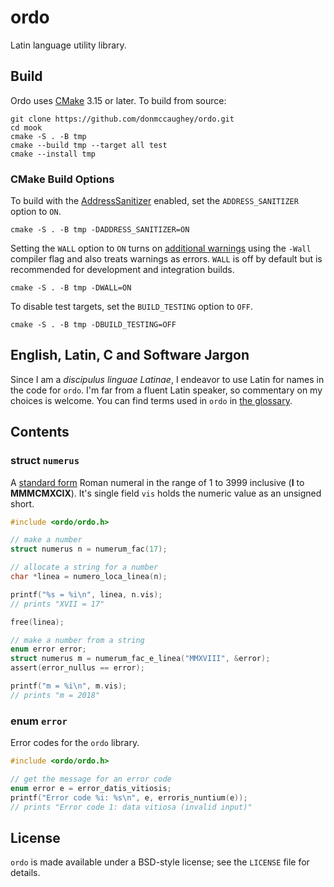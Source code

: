 # ordo

Latin language utility library.


## Build

Ordo uses [CMake][61] 3.15 or later.  To build from source:

    git clone https://github.com/donmccaughey/ordo.git
    cd mook
    cmake -S . -B tmp
    cmake --build tmp --target all test
    cmake --install tmp

### CMake Build Options

To build with the [AddressSanitizer][62] enabled, set the `ADDRESS_SANITIZER`
option to `ON`.

    cmake -S . -B tmp -DADDRESS_SANITIZER=ON

Setting the `WALL` option to `ON` turns on [additional warnings][63] using the
`-Wall` compiler flag and also treats warnings as errors.  `WALL` is off by
default but is recommended for development and integration builds.

    cmake -S . -B tmp -DWALL=ON

To disable test targets, set the `BUILD_TESTING` option to `OFF`.

    cmake -S . -B tmp -DBUILD_TESTING=OFF

[61]: https://cmake.org
[62]: https://clang.llvm.org/docs/LeakSanitizer.html
[63]: https://gcc.gnu.org/onlinedocs/gcc/Warning-Options.html#Warning-Options


## English, Latin, C and Software Jargon

Since I am a _discipulus linguae Latinae_, I endeavor to use Latin for names in
the code for `ordo`.  I'm far from a fluent Latin speaker, so commentary on my
choices is welcome.  You can find terms used in `ordo` in [the glossary][40].

[40]: ./docs/glossarium.md


## Contents

### struct `numerus`

A [standard form](https://en.wikipedia.org/wiki/Roman_numerals#Standard_form) 
Roman numeral in the range of 1 to 3999 inclusive (__I__ to __MMMCMXCIX__).
It's single field `vis` holds the numeric value as an unsigned short.

```c
#include <ordo/ordo.h>

// make a number
struct numerus n = numerum_fac(17);

// allocate a string for a number
char *linea = numero_loca_linea(n);

printf("%s = %i\n", linea, n.vis);  
// prints "XVII = 17"

free(linea);

// make a number from a string
enum error error;
struct numerus m = numerum_fac_e_linea("MMXVIII", &error);
assert(error_nullus == error);

printf("m = %i\n", m.vis);
// prints "m = 2018"
```

### enum `error`

Error codes for the `ordo` library.

```c
#include <ordo/ordo.h>

// get the message for an error code
enum error e = error_datis_vitiosis;
printf("Error code %i: %s\n", e, erroris_nuntium(e));
// prints "Error code 1: data vitiosa (invalid input)"
```


## License

`ordo` is made available under a BSD-style license; see the `LICENSE` file for
details.
